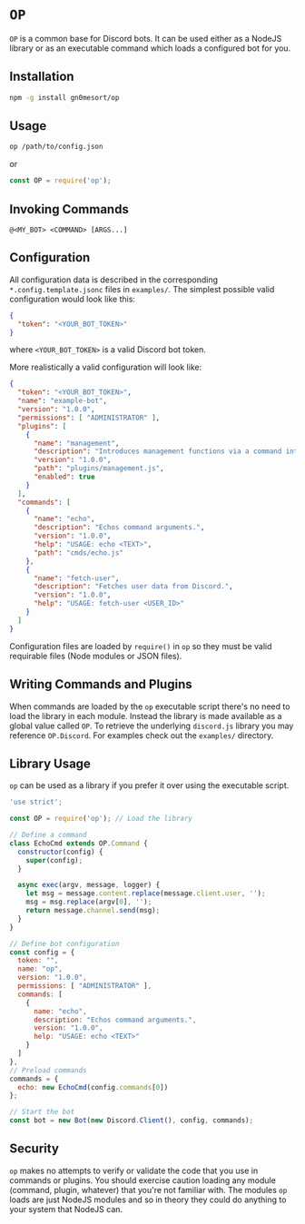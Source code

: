 # `OP`

`OP` is a common base for Discord bots. It can be used either as a NodeJS library or as an executable command which loads a configured bot for you.

## Installation

```sh
npm -g install gn0mesort/op
```

## Usage

```sh
op /path/to/config.json
```

or

```js
const OP = require('op');
```

## Invoking Commands

```none
@<MY_BOT> <COMMAND> [ARGS...]
```

## Configuration

All configuration data is described in the corresponding `*.config.template.jsonc` files in `examples/`. The simplest possible valid configuration would look like this:

```json
{
  "token": "<YOUR_BOT_TOKEN>"
}
```

where `<YOUR_BOT_TOKEN>` is a valid Discord bot token.

More realistically a valid configuration will look like:

```json
{
  "token": "<YOUR_BOT_TOKEN>",
  "name": "example-bot",
  "version": "1.0.0",
  "permissions": [ "ADMINISTRATOR" ],
  "plugins": [
    {
      "name": "management",
      "description": "Introduces management functions via a command interface.",
      "version": "1.0.0",
      "path": "plugins/management.js",
      "enabled": true
    }
  ],
  "commands": [
    {
      "name": "echo",
      "description": "Echos command arguments.",
      "version": "1.0.0",
      "help": "USAGE: echo <TEXT>",
      "path": "cmds/echo.js"
    },
    {
      "name": "fetch-user",
      "description": "Fetches user data from Discord.",
      "version": "1.0.0",
      "help": "USAGE: fetch-user <USER_ID>"
    }
  ]
}
```

Configuration files are loaded by `require()` in `op` so they must be valid requirable files (Node modules or JSON files).

## Writing Commands and Plugins

When commands are loaded by the `op` executable script there's no need to load the library in each module. Instead the library is made available as a global value called `OP`. To retrieve the underlying `discord.js` library you may reference `OP.Discord`. For examples check out the `examples/` directory.

## Library Usage

`op` can be used as a library if you prefer it over using the executable script.

```js
'use strict';

const OP = require('op'); // Load the library

// Define a command
class EchoCmd extends OP.Command {
  constructor(config) {
    super(config);
  }

  async exec(argv, message, logger) {
    let msg = message.content.replace(message.client.user, '');
    msg = msg.replace(argv[0], '');
    return message.channel.send(msg);
  }
}

// Define bot configuration
const config = {
  token: "",
  name: "op",
  version: "1.0.0",
  permissions: [ "ADMINISTRATOR" ],
  commands: [
    {
      name: "echo",
      description: "Echos command arguments.",
      version: "1.0.0",
      help: "USAGE: echo <TEXT>"
    }
  ]
},
// Preload commands
commands = {
  echo: new EchoCmd(config.commands[0])
};

// Start the bot
const bot = new Bot(new Discord.Client(), config, commands);
```

## Security

`op` makes no attempts to verify or validate the code that you use in commands or plugins. You should exercise caution loading any module (command, plugin, whatever) that you're not familiar with. The modules `op` loads are just NodeJS modules and so in theory they could do anything to your system that NodeJS can.
